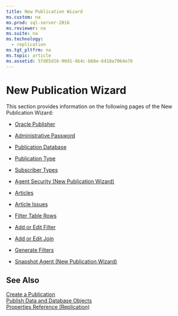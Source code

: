 ```yaml
---
title: New Publication Wizard
ms.custom: na
ms.prod: sql-server-2016
ms.reviewer: na
ms.suite: na
ms.technology: 
  - replication
ms.tgt_pltfrm: na
ms.topic: article
ms.assetid: 57d65d16-90d1-4b4c-b68e-6418a7064e76
---
```

# New Publication Wizard
  This section provides information on the following pages of the New Publication Wizard:  
  
-   [Oracle Publisher](../../Topics\TopicNameNotContainA/Oracle-Publisher.md)  
  
-   [Administrative Password](../../Topics\TopicNameNotContainA/Administrative-Password.md)  
  
-   [Publication Database](../../Topics\TopicNameNotContainA/Publication-Database.md)  
  
-   [Publication Type](../../Topics\TopicNameNotContainA/Publication-Type.md)  
  
-   [Subscriber Types](../../Topics\TopicNameNotContainA/Subscriber-Types.md)  
  
-   [Agent Security &#40;New Publication Wizard&#41;](../Topic/Agent%20Security%20\(New%20Publication%20Wizard\).md)  
  
-   [Articles](../../Topics\TopicNameNotContainA/Articles.md)  
  
-   [Article Issues](../../Topics\TopicNameNotContainA/Article-Issues.md)  
  
-   [Filter Table Rows](../../Topics\TopicNameNotContainA/Filter-Table-Rows.md)  
  
-   [Add or Edit Filter](../../Topics\TopicNameNotContainA/Add-or-Edit-Filter.md)  
  
-   [Add or Edit Join](../../Topics\TopicNameNotContainA/Add-or-Edit-Join.md)  
  
-   [Generate Filters](../../Topics\TopicNameNotContainA/Generate-Filters.md)  
  
-   [Snapshot Agent &#40;New Publication Wizard&#41;](../Topic/Snapshot%20Agent%20\(New%20Publication%20Wizard\).md)  
  
## See Also  
 [Create a Publication](../../Topics\TopicNameContainA/Create-a-Publication.md)   
 [Publish Data and Database Objects](../../Topics\TopicNameNotContainA/Publish-Data-and-Database-Objects.md)   
 [Properties Reference &#40;Replication&#41;](../Topic/Properties%20Reference%20\(Replication\).md)  
  
  